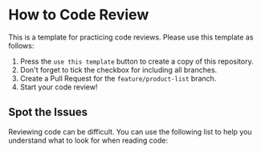 # How to Code Review

This is a template for practicing code reviews. Please use this template as follows:
1. Press the `use this template` button to create a copy of this repository. 
2. Don't forget to tick the checkbox for including all branches. 
3. Create a Pull Request for the `feature/product-list` branch.
4. Start your code review!

## Spot the Issues

Reviewing code can be difficult. You can use the following list to help you understand what to look for when reading code: